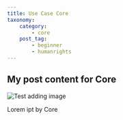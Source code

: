 ```yaml
---
title: Use Case Core
taxonomy:
    category:
        - core
    post_tag:
        - beginner
        - humanrights
---
```


## My post content for Core

![Test adding image](https://jtest.fulgur.ventures/wp-content/uploads/2022/02/test-add-image.png)

Lorem ipt by Core